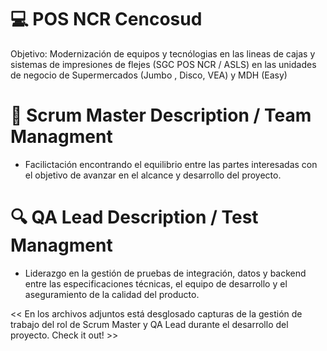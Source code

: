 # 💻 POS NCR Cencosud
Objetivo: Modernización de equipos y tecnólogias en las lineas de cajas y sistemas de impresiones de flejes (SGC POS NCR / ASLS) en las unidades de negocio de Supermercados (Jumbo , Disco, VEA) y MDH (Easy)

# 👥 Scrum Master Description / Team Managment

- Facilictación encontrando el equilibrio entre las partes interesadas con el objetivo de avanzar en el alcance y desarrollo del proyecto.

# 🔍 QA Lead Description / Test Managment

- Liderazgo en la gestión de pruebas de integración, datos y backend entre las especificaciones técnicas, el equipo de desarrollo y el aseguramiento de la calidad del producto. 

<< En los archivos adjuntos está desglosado capturas de la gestión de trabajo del rol de Scrum Master y QA Lead durante el desarrollo del proyecto. Check it out! >>
